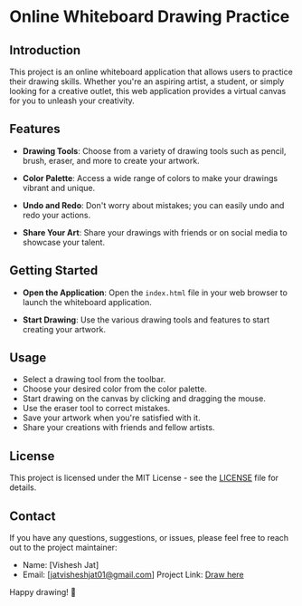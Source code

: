 # Online Whiteboard Drawing Practice

## Introduction

This project is an online whiteboard application that allows users to practice their drawing skills. Whether you're an aspiring artist, a student, or simply looking for a creative outlet, this web application provides a virtual canvas for you to unleash your creativity.

## Features

- **Drawing Tools**: Choose from a variety of drawing tools such as pencil, brush, eraser, and more to create your artwork.

- **Color Palette**: Access a wide range of colors to make your drawings vibrant and unique.

- **Undo and Redo**: Don't worry about mistakes; you can easily undo and redo your actions.
  
- **Share Your Art**: Share your drawings with friends or on social media to showcase your talent.

## Getting Started

- **Open the Application**: Open the `index.html` file in your web browser to launch the whiteboard application.

- **Start Drawing**: Use the various drawing tools and features to start creating your artwork.

## Usage

- Select a drawing tool from the toolbar.
- Choose your desired color from the color palette.
- Start drawing on the canvas by clicking and dragging the mouse.
- Use the eraser tool to correct mistakes.
- Save your artwork when you're satisfied with it.
- Share your creations with friends and fellow artists.

## License

This project is licensed under the MIT License - see the [LICENSE](LICENSE) file for details.

## Contact

If you have any questions, suggestions, or issues, please feel free to reach out to the project maintainer:

- Name: [Vishesh Jat]
- Email: [jatvisheshjat01@gmail.com]
Project Link: [Draw here](https://mrvisheshjat.github.io/draw/main.html)



Happy drawing! 🎨


